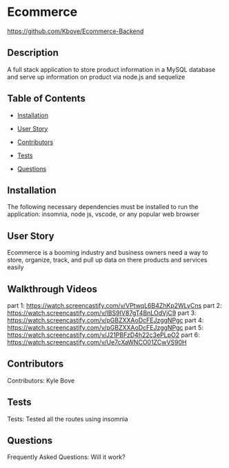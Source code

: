 # Ecommerce
https://github.com/Kbove/Ecommerce-Backend
    
## Description
A full stack application to store product information in a MySQL database and serve up information on product via node.js and sequelize
    
## Table of Contents
    
* [Installation](#Installation)
    
* [User Story](#Usage)

* [Contributors](#Contributors)
    
* [Tests](#Tests)
    
* [Questions](#Question)
    
## Installation <a id="Installation"></a>
The following necessary dependencies must be installed to run the application: insomnia, node js, vscode, or any popular web browser
    
## User Story <a id="Usage"></a>
Ecommerce is a booming industry and business owners need a way to store, organize, track, and pull up data on there products and services easily

## Walkthrough Videos
part 1: https://watch.screencastify.com/v/VPtwqL6B4ZhKp2WLyCns
part 2: https://watch.screencastify.com/v/IBS9IV87gT4BnLOdVjC9
part 3: https://watch.screencastify.com/v/pGBZXXAoDcFEJzggNPgc
part 4: https://watch.screencastify.com/v/pGBZXXAoDcFEJzggNPgc
part 5: https://watch.screencastify.com/v/J21PBFzD4h22c3ePLpO2
part 6: https://watch.screencastify.com/v/Ue7cXaWNCO01ZCwVS90H
    
## Contributors <a id="Contributors"></a>
Contributors: Kyle Bove
    
## Tests <a id="Tests"></a>
Tests: Tested all the routes using insomnia
    
## Questions <a id="Question"></a>
Frequently Asked Questions: Will it work?
    

